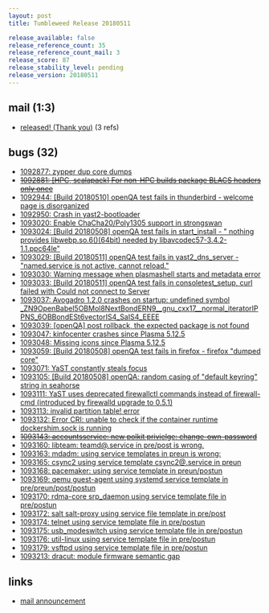 ```yaml
---
layout: post
title: Tumbleweed Release 20180511

release_available: false
release_reference_count: 35
release_reference_count_mail: 3
release_score: 87
release_stability_level: pending
release_version: 20180511
---
```


## mail (1:3)

- [released! (Thank you)](https://lists.opensuse.org/opensuse-factory/2018-05/msg00143.html) (3 refs)

## bugs (32)

<!--more-->

- [1092877: zypper dup core dumps](https://bugzilla.opensuse.org/show_bug.cgi?id=1092877)
- ~~[1092881: [HPC, scalapack] For non-HPC builds package BLACS headers only once](https://bugzilla.opensuse.org/show_bug.cgi?id=1092881)~~
- [1092944: [Build 20180510] openQA test fails in thunderbird - welcome page is disorganized](https://bugzilla.opensuse.org/show_bug.cgi?id=1092944)
- [1092950: Crash in yast2-bootloader](https://bugzilla.opensuse.org/show_bug.cgi?id=1092950)
- [1093020: Enable ChaCha20/Poly1305 support in strongswan](https://bugzilla.opensuse.org/show_bug.cgi?id=1093020)
- [1093024: [Build 20180508] openQA test fails in start_install - " nothing provides libwebp.so.6()(64bit) needed by libavcodec57-3.4.2-1.1.ppc64le"](https://bugzilla.opensuse.org/show_bug.cgi?id=1093024)
- [1093029: [Build 20180511] openQA test fails in yast2_dns_server - "named.service is not active, cannot reload."](https://bugzilla.opensuse.org/show_bug.cgi?id=1093029)
- [1093030: Warning message when plasmashell starts and metadata error](https://bugzilla.opensuse.org/show_bug.cgi?id=1093030)
- [1093033: [Build 20180511] openQA test fails in consoletest_setup, curl failed with Could not connect to Server](https://bugzilla.opensuse.org/show_bug.cgi?id=1093033)
- [1093037: Avogadro 1.2.0 crashes on startup: undefined symbol _ZN9OpenBabel5OBMol8NextBondERN9__gnu_cxx17__normal_iteratorIPPNS_6OBBondESt6vectorIS4_SaIS4_EEEE](https://bugzilla.opensuse.org/show_bug.cgi?id=1093037)
- [1093039: [openQA] post rollback, the expected package is not found](https://bugzilla.opensuse.org/show_bug.cgi?id=1093039)
- [1093047: kinfocenter crashes since Plasma 5.12.5](https://bugzilla.opensuse.org/show_bug.cgi?id=1093047)
- [1093048: Missing icons since Plasma 5.12.5](https://bugzilla.opensuse.org/show_bug.cgi?id=1093048)
- [1093059: [Build 20180508] openQA test fails in firefox - firefox "dumped core"](https://bugzilla.opensuse.org/show_bug.cgi?id=1093059)
- [1093071: YaST constantly steals focus](https://bugzilla.opensuse.org/show_bug.cgi?id=1093071)
- [1093105: [Build 20180508] openQA: random casing of "default keyring" string in seahorse](https://bugzilla.opensuse.org/show_bug.cgi?id=1093105)
- [1093111: YaST uses deprecated firewallctl commands instead of firewall-cmd (introduced by firewalld upgrade to 0.5.1)](https://bugzilla.opensuse.org/show_bug.cgi?id=1093111)
- [1093113: invalid partition table! error](https://bugzilla.opensuse.org/show_bug.cgi?id=1093113)
- [1093132: Error CRI: unable to check if the container runtime dockershim.sock is running](https://bugzilla.opensuse.org/show_bug.cgi?id=1093132)
- ~~[1093143: accountsservice: new polkit privielge: change-own-password](https://bugzilla.opensuse.org/show_bug.cgi?id=1093143)~~
- [1093160: libteam: teamd@.service in pre/post is wrong.](https://bugzilla.opensuse.org/show_bug.cgi?id=1093160)
- [1093163: mdadm: using service templates in preun is wrong:](https://bugzilla.opensuse.org/show_bug.cgi?id=1093163)
- [1093165: csync2 using service template csync2@.service in preun](https://bugzilla.opensuse.org/show_bug.cgi?id=1093165)
- [1093168: pacemaker: using service template in preun/postun](https://bugzilla.opensuse.org/show_bug.cgi?id=1093168)
- [1093169: qemu guest-agent using systemd service template in pre/preun/post/postun](https://bugzilla.opensuse.org/show_bug.cgi?id=1093169)
- [1093170: rdma-core srp_daemon using service template file in pre/postun](https://bugzilla.opensuse.org/show_bug.cgi?id=1093170)
- [1093172: salt salt-proxy using service file template in pre/post](https://bugzilla.opensuse.org/show_bug.cgi?id=1093172)
- [1093174: telnet using service template file in pre/postun](https://bugzilla.opensuse.org/show_bug.cgi?id=1093174)
- [1093175: usb_modeswitch using service template file in pre/postun](https://bugzilla.opensuse.org/show_bug.cgi?id=1093175)
- [1093176: util-linux using service template file in pre/postun](https://bugzilla.opensuse.org/show_bug.cgi?id=1093176)
- [1093179: vsftpd using service template file in pre/postun](https://bugzilla.opensuse.org/show_bug.cgi?id=1093179)
- [1093213: dracut: module firmware semantic gap](https://bugzilla.opensuse.org/show_bug.cgi?id=1093213)



## links

- [mail announcement](https://lists.opensuse.org/opensuse-factory/2018-05/msg00140.html)
